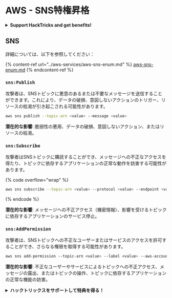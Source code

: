 # AWS - SNS特権昇格

<details>

<summary><strong>Support HackTricks and get benefits!</strong></summary>

* もし **HackTricksで会社を宣伝したい** または **PEASSの最新バージョンにアクセスしたい** または **HackTricksをPDFでダウンロードしたい** 場合は、[**SUBSCRIPTION PLANS**](https://github.com/sponsors/carlospolop)をチェックしてください！
* [**公式PEASS＆HackTricksグッズ**](https://peass.creator-spring.com)を手に入れましょう
* [**The PEASS Family**](https://opensea.io/collection/the-peass-family)を見つけて、独占的な[**NFT**](https://opensea.io/collection/the-peass-family)のコレクションを発見しましょう
* 💬 [**Discordグループ**](https://discord.gg/hRep4RUj7f)または[**telegramグループ**](https://t.me/peass)に参加するか、**Twitter**で私をフォローしましょう 🐦 [**@carlospolopm**](https://twitter.com/carlospolopm)
* **ハッキングのトリックを共有するために、PRを** [**HackTricks**](https://github.com/carlospolop/hacktricks) **および** [**HackTricks Cloud**](https://github.com/carlospolop/hacktricks-cloud) **のGitHubリポジトリに提出してください。**

</details>

## SNS

詳細については、以下を参照してください：

{% content-ref url="../aws-services/aws-sns-enum.md" %}
[aws-sns-enum.md](../aws-services/aws-sns-enum.md)
{% endcontent-ref %}

### `sns:Publish`

攻撃者は、SNSトピックに悪意のあるまたは不要なメッセージを送信することができます。これにより、データの破損、意図しないアクションのトリガー、リソースの枯渇が引き起こされる可能性があります。
```bash
aws sns publish --topic-arn <value> --message <value>
```
**潜在的な影響**: 脆弱性の悪用、データの破損、意図しないアクション、またはリソースの枯渇。

### `sns:Subscribe`&#x20;

攻撃者はSNSトピックに購読することができ、メッセージへの不正なアクセスを得たり、トピックに依存するアプリケーションの正常な動作を妨害する可能性があります。

{% code overflow="wrap" %}
```bash
aws sns subscribe --topic-arn <value> --protocol <value> --endpoint <value>
```
{% endcode %}

**潜在的な影響**: メッセージへの不正アクセス（機密情報）、影響を受けるトピックに依存するアプリケーションのサービス停止。

### `sns:AddPermission`&#x20;

攻撃者は、SNSトピックへの不正なユーザーまたはサービスのアクセスを許可することができ、さらなる権限を取得する可能性があります。
```css
aws sns add-permission --topic-arn <value> --label <value> --aws-account-id <value> --action-name <value>
```
**潜在的な影響**: 不正なユーザーやサービスによるトピックへの不正アクセス、メッセージの露出、またはトピックの操作、トピックに依存するアプリケーションの正常な機能の妨害。

<details>

<summary><strong>ハックトリックスをサポートして特典を得る！</strong></summary>

* **HackTricksで会社を宣伝したい**場合や、**最新バージョンのPEASSを入手したい**場合は、[**SUBSCRIPTION PLANS**](https://github.com/sponsors/carlospolop)をチェックしてください！
* [**公式のPEASS＆HackTricksグッズ**](https://peass.creator-spring.com)を手に入れる
* [**The PEASS Family**](https://opensea.io/collection/the-peass-family)を見つけて、独占的な[**NFT**](https://opensea.io/collection/the-peass-family)のコレクションを発見する
* 💬 [**Discordグループ**](https://discord.gg/hRep4RUj7f)または[**Telegramグループ**](https://t.me/peass)に**参加**するか、**Twitter**で私をフォローする 🐦 [**@carlospolopm**](https://twitter.com/carlospolopm)**.**
* **ハッキングのトリックを共有するには、PRを** [**HackTricks**](https://github.com/carlospolop/hacktricks) **および** [**HackTricks Cloud**](https://github.com/carlospolop/hacktricks-cloud) **のGitHubリポジトリに提出してください。**

</details>
